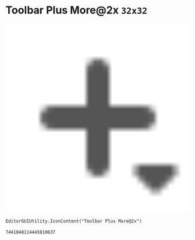 # Toolbar Plus More@2x `32x32`
<img src="/img/Toolbar%20Plus%20More@2x.png" width=512 height=512>

``` CSharp
EditorGUIUtility.IconContent("Toolbar Plus More@2x")
```
```
7441048114445810637
```
